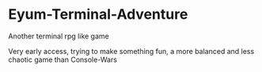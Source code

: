 # Eyum-Terminal-Adventure
Another terminal rpg like game

Very early access, trying to make something fun, a more balanced and less chaotic game than Console-Wars
